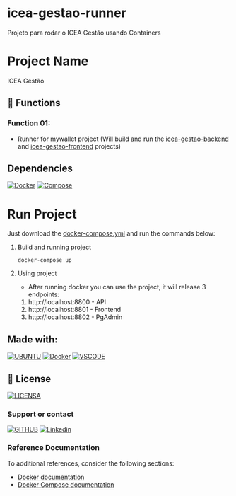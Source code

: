 # icea-gestao-runner
Projeto para rodar o ICEA Gestão usando Containers

# Project Name

ICEA Gestão

## 🔧 Functions

### Function 01:
- Runner for mywallet project (Will build and run the [icea-gestao-backend](https://github.com/rodrigoengelberg/icea-gestao-brackend) and [icea-gestao-frontend](https://github.com/rodrigoengelberg/icea-gestao-frontend) projects)

## Dependencies 

[![Docker](https://img.shields.io/badge/Docker-0395bf?style=for-the-badge&logo=docker&logoColor=white)](https://www.docker.com/)
[![Compose](https://img.shields.io/badge/Compose-0395bf?style=for-the-badge&logo=docker&logoColor=white)](https://docs.docker.com/compose/)

# Run Project

Just download the [docker-compose.yml](docker-compose.yml) and run the commands below:

1. Build and running project

    ```
	docker-compose up
    ``` 

2. Using project
    - After running docker you can use the project, it will release 3 endpoints:
    1. http://localhost:8800 - API
    1. http://localhost:8801 - Frontend
    1. http://localhost:8802 - PgAdmin

## Made with:
[![UBUNTU](https://img.shields.io/badge/Ubuntu-e95420?style=for-the-badge&logo=ubuntu&logoColor=white)](https://ubuntu.com/download)
[![Docker](https://img.shields.io/badge/Docker-0395bf?style=for-the-badge&logo=docker&logoColor=white)](https://www.docker.com/)
[![VSCODE](https://img.shields.io/badge/VS%20Code-00a6ec?style=for-the-badge&logo=visual%20studio%20code&logoColor=white)](https://code.visualstudio.com/)


## 🔖 License
[![LICENSA](https://img.shields.io/badge/Custom_GPL_3.0-E58080?style=for-the-badge&logo=bookstack&logoColor=white)](/LICENSE)

### Support or contact

[![GITHUB](https://img.shields.io/badge/Github-000000?style=for-the-badge&logo=github&logoColor=white)](https://github.com/rodrigoengelberg/)
[![Linkedin](https://img.shields.io/badge/LinkedIn-0077B5?style=for-the-badge&logo=linkedin&logoColor=white)](https://www.linkedin.com/in/rodrigoengelberg/)

### Reference Documentation
To additional references, consider the following sections:

* [Docker documentation](https://docs.docker.com/get-started/overview/)
* [Docker Compose documentation](https://docs.docker.com/compose/)
